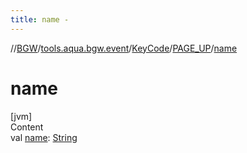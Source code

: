 ```yaml
---
title: name -
---
```

//[BGW](../../../../index.md)/[tools.aqua.bgw.event](../../index.md)/[KeyCode](../index.md)/[PAGE_UP](index.md)/[name](name.md)



# name  
[jvm]  
Content  
val [name](name.md): [String](https://kotlinlang.org/api/latest/jvm/stdlib/kotlin/-string/index.html)  



